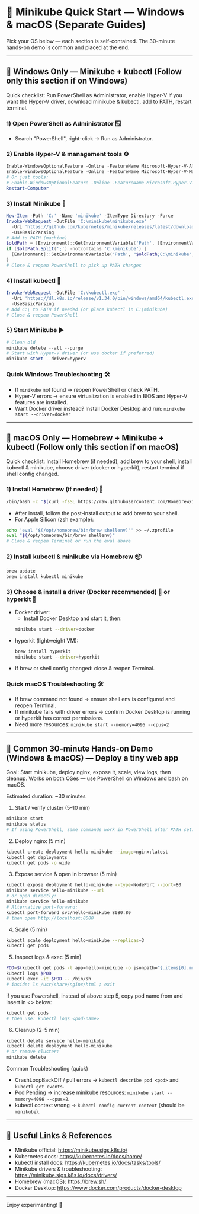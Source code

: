 # 🎉 Minikube Quick Start — Windows & macOS (Separate Guides)

Pick your OS below — each section is self-contained. The 30-minute hands-on demo is common and placed at the end.

---

## 🔹 Windows Only — Minikube + kubectl (Follow only this section if on Windows)

Quick checklist: Run PowerShell as Administrator, enable Hyper-V if you want the Hyper-V driver, download minikube & kubectl, add to PATH, restart terminal.

### 1) Open PowerShell as Administrator 🪟
- Search "PowerShell", right-click → Run as Administrator.

### 2) Enable Hyper-V & management tools ⚙️
```powershell
Enable-WindowsOptionalFeature -Online -FeatureName Microsoft-Hyper-V-All -All
Enable-WindowsOptionalFeature -Online -FeatureName Microsoft-Hyper-V-Management-Tools -All
# Or just tools:
# Enable-WindowsOptionalFeature -Online -FeatureName Microsoft-Hyper-V-Tools-All -All
Restart-Computer
```

### 3) Install Minikube 🧩
```powershell
New-Item -Path 'C:' -Name 'minikube' -ItemType Directory -Force
Invoke-WebRequest -OutFile 'C:\minikube\minikube.exe' `
  -Uri 'https://github.com/kubernetes/minikube/releases/latest/download/minikube-windows-amd64.exe' `
  -UseBasicParsing
# Add to PATH (machine)
$oldPath = [Environment]::GetEnvironmentVariable('Path', [EnvironmentVariableTarget]::Machine)
if ($oldPath.Split(';') -notcontains 'C:\minikube') {
  [Environment]::SetEnvironmentVariable('Path', "$oldPath;C:\minikube", [EnvironmentVariableTarget]::Machine)
}
# Close & reopen PowerShell to pick up PATH changes
```

### 4) Install kubectl 🐳
```powershell
Invoke-WebRequest -OutFile 'C:\kubectl.exe' `
  -Uri 'https://dl.k8s.io/release/v1.34.0/bin/windows/amd64/kubectl.exe' `
  -UseBasicParsing
# Add C:\ to PATH if needed (or place kubectl in C:\minikube)
# Close & reopen PowerShell
```

### 5) Start Minikube ▶️
```powershell
# Clean old
minikube delete --all --purge
# Start with Hyper-V driver (or use docker if preferred)
minikube start --driver=hyperv
```

### Quick Windows Troubleshooting 🛠️
- If `minikube` not found → reopen PowerShell or check PATH.
- Hyper-V errors → ensure virtualization is enabled in BIOS and Hyper-V features are installed.
- Want Docker driver instead? Install Docker Desktop and run:
  `minikube start --driver=docker`

---

## 🍏 macOS Only — Homebrew + Minikube + kubectl (Follow only this section if on macOS)

Quick checklist: Install Homebrew (if needed), add brew to your shell, install kubectl & minikube, choose driver (docker or hyperkit), restart terminal if shell config changed.

### 1) Install Homebrew (if needed) 🍺
```bash
/bin/bash -c "$(curl -fsSL https://raw.githubusercontent.com/Homebrew/install/HEAD/install.sh)"
```
- After install, follow the post-install output to add brew to your shell.
- For Apple Silicon (zsh example):
```bash
echo 'eval "$(/opt/homebrew/bin/brew shellenv)"' >> ~/.zprofile
eval "$(/opt/homebrew/bin/brew shellenv)"
# Close & reopen Terminal or run the eval above
```

### 2) Install kubectl & minikube via Homebrew 📦
```bash
brew update
brew install kubectl minikube
```

### 3) Choose & install a driver (Docker recommended) 🐋 or hyperkit 🐎
- Docker driver:
  - Install Docker Desktop and start it, then:
  ```bash
  minikube start --driver=docker
  ```
- hyperkit (lightweight VM):
  ```bash
  brew install hyperkit
  minikube start --driver=hyperkit
  ```
- If brew or shell config changed: close & reopen Terminal.

### Quick macOS Troubleshooting 🛠️
- If brew command not found → ensure shell env is configured and reopen Terminal.
- If minikube fails with driver errors → confirm Docker Desktop is running or hyperkit has correct permissions.
- Need more resources: `minikube start --memory=4096 --cpus=2`

---

## 🚀 Common 30-minute Hands-on Demo (Windows & macOS) — Deploy a tiny web app

Goal: Start minikube, deploy nginx, expose it, scale, view logs, then cleanup. Works on both OSes — use PowerShell on Windows and bash on macOS.

Estimated duration: ~30 minutes

1) Start / verify cluster (5–10 min)
```bash
minikube start
minikube status
# If using PowerShell, same commands work in PowerShell after PATH set.
```

2) Deploy nginx (5 min)
```bash
kubectl create deployment hello-minikube --image=nginx:latest
kubectl get deployments
kubectl get pods -o wide
```

3) Expose service & open in browser (5 min)
```bash
kubectl expose deployment hello-minikube --type=NodePort --port=80
minikube service hello-minikube --url
# or open directly:
minikube service hello-minikube
# Alternative port-forward:
kubectl port-forward svc/hello-minikube 8080:80
# then open http://localhost:8080
```

4) Scale (5 min)
```bash
kubectl scale deployment hello-minikube --replicas=3
kubectl get pods
```

5) Inspect logs & exec (5 min)
```bash
POD=$(kubectl get pods -l app=hello-minikube -o jsonpath="{.items[0].metadata.name}")
kubectl logs $POD
kubectl exec -it $POD -- /bin/sh
# inside: ls /usr/share/nginx/html ; exit
```

if you use Powershell, instead of above step 5, copy pod name from and insert in <> below:
```bash
kubectl get pods
# then use: kubectl logs <pod-name>
```

6) Cleanup (2–5 min)
```bash
kubectl delete service hello-minikube
kubectl delete deployment hello-minikube
# or remove cluster:
minikube delete
```

Common Troubleshooting (quick)
- CrashLoopBackOff / pull errors → `kubectl describe pod <pod>` and `kubectl get events`.
- Pod Pending → increase minikube resources: `minikube start --memory=4096 --cpus=2`.
- kubectl context wrong → `kubectl config current-context` (should be `minikube`).

---

## 🔗 Useful Links & References

- Minikube official: https://minikube.sigs.k8s.io/
- Kubernetes docs: https://kubernetes.io/docs/home/
- kubectl install docs: https://kubernetes.io/docs/tasks/tools/
- Minikube drivers & troubleshooting: https://minikube.sigs.k8s.io/docs/drivers/
- Homebrew (macOS): https://brew.sh/
- Docker Desktop: https://www.docker.com/products/docker-desktop

---

Enjoy experimenting! 🚀
